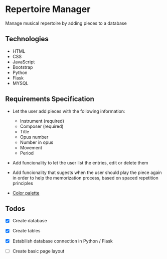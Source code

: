 # Repertoire Manager
Manage musical repertoire by adding pieces to a database

## Technologies

- HTML
- CSS
- JavaScript
- Bootstrap
- Python
- Flask
- MYSQL

## Requirements Specification

- Let the user add pieces with the following information:
    
    - Instrument (required)
    - Composer (required)
    - Title 
    - Opus number
    - Number in opus
    - Movement
    - Period

- Add funcionality to let the user list the entries, edit or delete them
- Add funcionality that sugests when the user should play the piece again in order to help the memorization process, based on spaced repetition principles
- [Color palette](https://coolors.co/1b264f-274690-576ca8-302b27-f5f3f5)

## Todos
- [x] Create database
- [x] Create tables
- [x] Estabilish database connection in Python / Flask
- [ ] Create basic page layout





